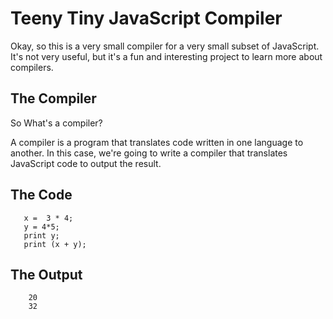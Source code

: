# Teeny Tiny JavaScript Compiler

Okay, so this is a very small compiler for a very small subset of JavaScript. It's not very useful, but it's a fun and interesting project to learn more about compilers.

## The Compiler

So What's a compiler?

A compiler is a program that translates code written in one language to another. In this case, we're going to write a compiler that translates JavaScript code to output the result.

## The Code
 
 ```
    x =  3 * 4;
    y = 4*5;
    print y;
    print (x + y);
 ```

## The Output

```
    20
    32
```
